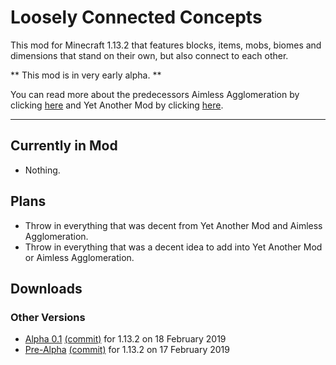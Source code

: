 # Loosely Connected Concepts #
This mod for Minecraft 1.13.2 that features blocks, items, mobs, biomes and dimensions that stand on their own, but also connect to each other. 

** This mod is in very early alpha. **

You can read more about the predecessors Aimless Agglomeration by clicking [here](https://bitbucket.org/joshmanisdabomb/loosely-connected-concepts/src/master/AA.md) and Yet Another Mod by clicking [here](https://bitbucket.org/joshmanisdabomb/loosely-connected-concepts/src/master/YAM.md).

---

## Currently in Mod ##
 * Nothing.

## Plans ##
 * Throw in everything that was decent from Yet Another Mod and Aimless Agglomeration.
 * Throw in everything that was a decent idea to add into Yet Another Mod or Aimless Agglomeration.
 
## Downloads ##
### Other Versions ###
 * [Alpha 0.1](https://bitbucket.org/joshmanisdabomb/loosely-connected-concepts/downloads/LooselyConnectedConcepts-1.13.2-a0.1.jar) [(commit)](https://bitbucket.org/joshmanisdabomb/loosely-connected-concepts/src/6bb4e68699ca9cfd102efd6497fbd9b9b2767953) for 1.13.2 on 18 February 2019
 * [Pre-Alpha](https://bitbucket.org/joshmanisdabomb/loosely-connected-concepts/downloads/LooselyConnectedConcepts-1.13.2-prealpha.jar) [(commit)](https://bitbucket.org/joshmanisdabomb/loosely-connected-concepts/src/f0f36ef34a0112b85fe2d06dfc5256f9a6679767) for 1.13.2 on 17 February 2019